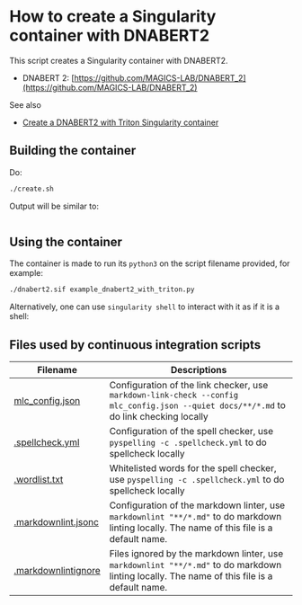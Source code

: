 # How to create a Singularity container with DNABERT2

This script creates a Singularity container with DNABERT2.

- DNABERT 2: [https://github.com/MAGICS-LAB/DNABERT_2](https://github.com/MAGICS-LAB/DNABERT_2)

See also

- [Create a DNABERT2 with Triton Singularity container](https://github.com/richelbilderbeek/create_dnabert2_with_triton_singularity_container)

## Building the container

Do:

```bash
./create.sh 
```

Output will be similar to:

```bash
```

## Using the container

The container is made to run its `python3` on the script filename provided,
for example:

```bash
./dnabert2.sif example_dnabert2_with_triton.py
```

Alternatively, one can use `singularity shell` to interact with
it as if it is a shell:

## Files used by continuous integration scripts

Filename                              |Descriptions
--------------------------------------|--------------------------------------------------------------------------------------------------------------------------------------
[mlc_config.json](mlc_config.json)    |Configuration of the link checker, use `markdown-link-check --config mlc_config.json --quiet docs/**/*.md` to do link checking locally
[.spellcheck.yml](.spellcheck.yml)    |Configuration of the spell checker, use `pyspelling -c .spellcheck.yml` to do spellcheck locally
[.wordlist.txt](.wordlist.txt)        |Whitelisted words for the spell checker, use `pyspelling -c .spellcheck.yml` to do spellcheck locally
[.markdownlint.jsonc](.markdownlint.jsonc)|Configuration of the markdown linter, use `markdownlint "**/*.md"` to do markdown linting locally. The name of this file is a default name.
[.markdownlintignore](.markdownlintignore)|Files ignored by the markdown linter, use `markdownlint "**/*.md"` to do markdown linting locally. The name of this file is a default name.

